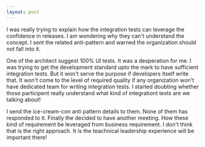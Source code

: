 ```yaml
---
layout: post
---
```


I was really trying to explain how the integration tests can leverage the confidence in releases.  I am wondering why they can't understand the concept.  I sent the related anti-pattern and warned the organization should not fall into it.  

One of the architect suggest 100% UI tests.  It was a desperation for me.  I was trying to get the development standard upto the mark to have sufficient integration tests.  But it won't serve the purpose if developers itself write that.  It won't come to the level of required quality if any organization won't have dedicated team for writing integration tests.  I started doubting whether those participent really understand what kind of integrationt tests are we talking about!

I send the ice-cream-con anti pattern details to them.  None of them has responded to it.  Finally the decided to have another meeting.  How these kind of requirement be leveraged from business requirement.  I don't think that is the right approach.  It is the teachnical leadership experience will be important there!
